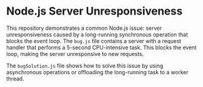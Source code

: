 # Node.js Server Unresponsiveness

This repository demonstrates a common Node.js issue: server unresponsiveness caused by a long-running synchronous operation that blocks the event loop. The `bug.js` file contains a server with a request handler that performs a 5-second CPU-intensive task. This blocks the event loop, making the server unresponsive to new requests.

The `bugSolution.js` file shows how to solve this issue by using asynchronous operations or offloading the long-running task to a worker thread.
